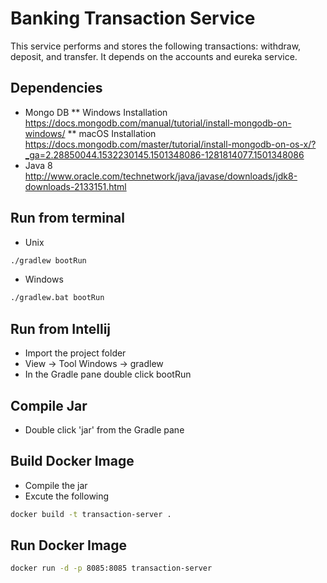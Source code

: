 # Banking Transaction Service
This service performs and stores the following transactions: withdraw, deposit, and transfer. It depends on the accounts and eureka service.

## Dependencies
* Mongo DB
  ** Windows Installation https://docs.mongodb.com/manual/tutorial/install-mongodb-on-windows/
  ** macOS Installation https://docs.mongodb.com/master/tutorial/install-mongodb-on-os-x/?_ga=2.28850044.1532230145.1501348086-1281814077.1501348086
* Java 8 http://www.oracle.com/technetwork/java/javase/downloads/jdk8-downloads-2133151.html

## Run from terminal
* Unix
```bash
./gradlew bootRun
```
* Windows
```bash
./gradlew.bat bootRun
```

## Run from Intellij
* Import the project folder
* View -> Tool Windows -> gradlew
* In the Gradle pane double click bootRun

## Compile Jar
* Double click 'jar' from the Gradle pane

## Build Docker Image
* Compile the jar
* Excute the following
```bash
docker build -t transaction-server .
```

## Run Docker Image
```bash
docker run -d -p 8085:8085 transaction-server
